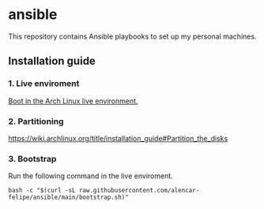# ansible

This repository contains Ansible playbooks to set up my personal machines.
## Installation guide

### 1. Live enviroment

[Boot in the Arch Linux live environment.](https://wiki.archlinux.org/title/installation_guide#Pre-installation)

### 2. Partitioning

<https://wiki.archlinux.org/title/installation_guide#Partition_the_disks>

### 3. Bootstrap

Run the following command in the live enviroment.

```
bash -c "$(curl -sL raw.githubusercontent.com/alencar-felipe/ansible/main/bootstrap.sh)"
```
